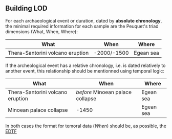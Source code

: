 ## Building LOD

For each archaeological event or duration, dated by **absolute chronology**, the minimal required information for each sample are the Peuquet's triad dimensions (What, When, Where):

| What | When | Where |
|------|------|-------|
| Thera-Santorini volcano eruption | -2000/-1500 | Egean sea |

If the archeological event has a relative chronology, i.e. is dated relatively to another event, this relationship should be mentionned using temporal logic:

| What | When | Where |
|------|------|-------|
| Thera-Santorini volcano eruption | *before* Minoean palace collapse | Egean sea |
| Minoean palace collapse | -1450 | Egean sea |

In both cases the format for temoral data (*When*) should be, as possible, the [EDTF](https://github.com/historical-time/archaeometry-si#edtf)

[^3]: The original dataset is a XLSX file, [data.xlsx](https://github.com/eamena-project/eamena-arches-dev/blob/main/data/lod/data.xlsx) that can be downloaded.
